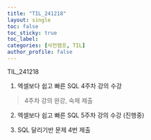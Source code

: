 ```yaml
---
title: "TIL_241218"
layout: single
toc: false
toc_sticky: true
toc_label: 
categories: [사전캠프, TIL]
author_profile: false
---
```


TIL_241218

1. 엑셀보다 쉽고 빠른 SQL 4주차 강의 수강
> 4주차 강의 완강, 숙제 제출

2. 엑셀보다 쉽고 빠른 SQL 5주차 강의 수강 (진행중)

3. SQL 달리기반 문제 4번 제출